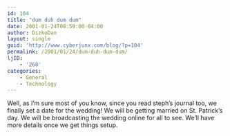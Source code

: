 ```yaml
---
id: 104
title: "dum duh dum dum"
date: 2001-01-24T08:59:00-04:00
author: DizkoDan
layout: single
guid: 'http://www.cyberjunx.com/blog/?p=104'
permalink: /2001/01/24/dum-duh-dum-dum/
ljID:
    - '260'
categories:
    - General
    - Technology
---
```


Well, as I’m sure most of you know, since you read steph’s journal too, we finally set a date for the wedding! We will be getting married on St. Patrick’s day. We will be broadcasting the wedding online for all to see. We’ll have more details once we get things setup.